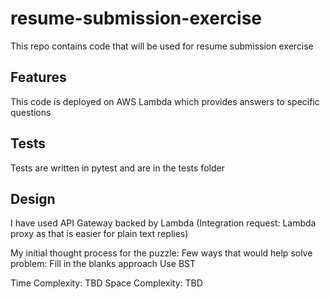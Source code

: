 # resume-submission-exercise
This repo contains code that will be used for resume submission exercise

## Features
This code is deployed on AWS Lambda which provides answers to specific questions

## Tests
Tests are written in pytest and are in the tests folder

## Design

I have used API Gateway backed by Lambda (Integration request: Lambda proxy as that is easier for plain text replies)

My initial thought process for the puzzle:
Few ways that would help solve problem:
Fill in the blanks approach
Use BST


Time Complexity: TBD
Space Complexity: TBD
